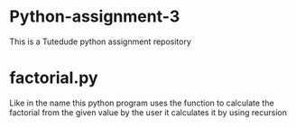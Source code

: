 # Python-assignment-3
This is a Tutedude python assignment repository

# factorial.py
Like in the name this python program uses the function to calculate the factorial from the given value by the user it calculates it by using recursion
